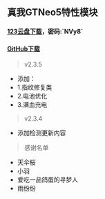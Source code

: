## 真我GTNeo5特性模块
#### [123云盘下载](https://www.123912.com/s/qEaeVv-9ThTH?)，密码:`NVy8`
#### [GitHub下载](https://github.com/Deuteriunt/realme_GT_Neo5_module/releases)

> v2.3.5
 - 添加：
 - 1.指纹修复类
 - 2.电池优化
 - 3.满血充电

> v2.3.4
 - 添加检测更新内容

> 感谢名单
 - 天伞桜
 - 小羽
 - 爱吃一品鸽蛋的寻梦人
 - 雨纷纷
